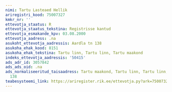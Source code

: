 ```yaml
---
nimi: Tartu Lasteaed Hellik
ariregistri_kood: 75007327
kmkr_nr: ''
ettevotja_staatus: R
ettevotja_staatus_tekstina: Registrisse kantud
ettevotja_esmakande_kpv: 03.08.2000
ettevotja_aadress: .na
asukoht_ettevotja_aadressis: Aardla tn 138
asukoha_ehak_kood: 8151
asukoha_ehak_tekstina: Tartu linn, Tartu linn, Tartu maakond
indeks_ettevotja_aadressis: '50415'
ads_adr_id: 3057842
ads_ads_oid: .na
ads_normaliseeritud_taisaadress: Tartu maakond, Tartu linn, Tartu linn, Aardla tn
  138
teabesysteemi_link: https://ariregister.rik.ee/ettevotja.py?ark=75007327&ref=rekvisiidid
---
```

